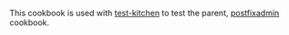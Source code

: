 This cookbook is used with [test-kitchen](http://kitchen.ci/) to test the parent, [postfixadmin](https://supermarket.getchef.com/cookbooks/postfixadmin) cookbook.
